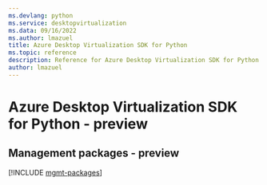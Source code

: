 ```yaml
---
ms.devlang: python
ms.service: desktopvirtualization
ms.data: 09/16/2022
ms.author: lmazuel
title: Azure Desktop Virtualization SDK for Python
ms.topic: reference
description: Reference for Azure Desktop Virtualization SDK for Python
author: lmazuel
---
```

# Azure Desktop Virtualization SDK for Python - preview

## Management packages - preview
[!INCLUDE [mgmt-packages](desktop-virtualization-mgmt-index.md)]